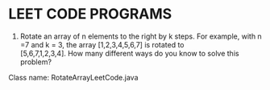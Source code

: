 
# LEET CODE PROGRAMS

1. Rotate an array of n elements to the right by k steps. For example, with n =7 and k = 3, the array [1,2,3,4,5,6,7] is rotated to     
   [5,6,7,1,2,3,4]. How many different ways do you know to solve this problem?

Class name: RotateArrayLeetCode.java